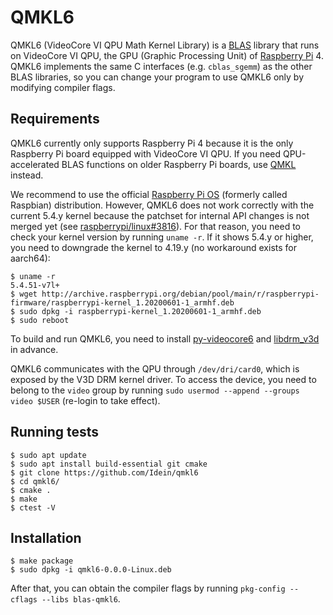 # QMKL6

QMKL6 (VideoCore VI QPU Math Kernel Library) is a
[BLAS](https://en.wikipedia.org/wiki/Basic_Linear_Algebra_Subprograms) library
that runs on VideoCore VI QPU, the GPU (Graphic Processing Unit) of
[Raspberry Pi](https://www.raspberrypi.org/products) 4.
QMKL6 implements the same C interfaces (e.g. `cblas_sgemm`) as the other BLAS
libraries, so you can change your program to use QMKL6 only by modifying
compiler flags.


## Requirements

QMKL6 currently only supports Raspberry Pi 4 because it is the only Raspberry Pi
board equipped with VideoCore VI QPU.
If you need QPU-accelerated BLAS functions on older Raspberry Pi boards, use
[QMKL](https://github.com/Idein/qmkl) instead.

We recommend to use the official
[Raspberry Pi OS](https://www.raspberrypi.org/downloads) (formerly called
Raspbian) distribution.
However, QMKL6 does not work correctly with the current 5.4.y kernel because the
patchset for internal API changes is not merged yet (see
[raspberrypi/linux#3816](https://github.com/raspberrypi/linux/pull/3816)).
For that reason, you need to check your kernel version by running `uname -r`.
If it shows 5.4.y or higher, you need to downgrade the kernel to 4.19.y (no
workaround exists for aarch64):


```console
$ uname -r
5.4.51-v7l+
$ wget http://archive.raspberrypi.org/debian/pool/main/r/raspberrypi-firmware/raspberrypi-kernel_1.20200601-1_armhf.deb
$ sudo dpkg -i raspberrypi-kernel_1.20200601-1_armhf.deb
$ sudo reboot
```

To build and run QMKL6, you need to install
[py-videocore6](https://github.com/Idein/py-videocore6) and
[libdrm_v3d](https://github.com/Idein/libdrm_v3d) in advance.

QMKL6 communicates with the QPU through `/dev/dri/card0`, which is exposed by
the V3D DRM kernel driver.
To access the device, you need to belong to the `video` group by running
`sudo usermod --append --groups video $USER` (re-login to take effect).


## Running tests

```console
$ sudo apt update
$ sudo apt install build-essential git cmake
$ git clone https://github.com/Idein/qmkl6
$ cd qmkl6/
$ cmake .
$ make
$ ctest -V
```


## Installation

```console
$ make package
$ sudo dpkg -i qmkl6-0.0.0-Linux.deb
```

After that, you can obtain the compiler flags by running
`pkg-config --cflags --libs blas-qmkl6`.
